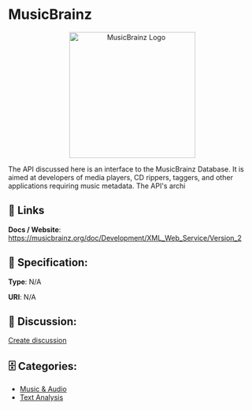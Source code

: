 # MusicBrainz
<p align="center">
    <img width="256" src="https://raw.githubusercontent.com/apis-list/apis-list/main/apis/musicbrainz/logo_256x256.png" alt="MusicBrainz Logo"/>
</p>

The API discussed here is an interface to the MusicBrainz Database. It is aimed at developers of media players, CD rippers, taggers, and other applications requiring music metadata.  The API's archi

##  🔗 Links
**Docs / Website**: https://musicbrainz.org/doc/Development/XML_Web_Service/Version_2

## 🧬 Specification:
**Type**: N/A

**URI**: N/A

## 💬 Discussion:
[Create discussion](https://github.com/apis-list/apis-list/discussions/new)

## 🗄️ Categories:
- [Music & Audio](https://github.com/apis-list/apis-list#music--audio)
- [Text Analysis](https://github.com/apis-list/apis-list#text-analysis)



